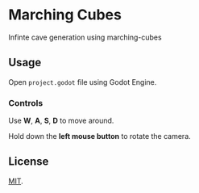 # Marching Cubes
Infinte cave generation using marching-cubes

## Usage
Open `project.godot` file using Godot Engine.

### Controls

Use **W**, **A**, **S**, **D** to move around.

Hold down the **left mouse button** to rotate the camera.

## License
[MIT](https://opensource.org/licenses/MIT).

